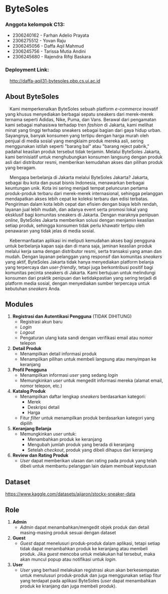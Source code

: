 # ByteSoles
### Anggota kelompok C13:
* 2306240162 - Farhan Adelio Prayata
* 2306275512 - Yovan Raju
* 2306245056 - Daffa Aqil Mahmud
* 2306245756 - Tarissa Mutia Andini
* 2306245680 - Rajendra Rifqi Baskara

### Deployment Link:
&emsp;http://daffa-aqil31-bytesoles.pbp.cs.ui.ac.id

## About ByteSoles
&emsp;Kami memperkenalkan ByteSoles sebuah platform *e-commerce* inovatif yang khusus menyediakan berbagai sepatu sneakers dari merek-merek ternama seperti Adidas, Nike, Puma, dan Vans. Berawal dari pengamatan kami sebagai mahasiswa terhadap tren *fashion* di Jakarta, kami melihat minat yang tinggi terhadap sneakers sebagai bagian dari gaya hidup urban. Sayangnya, banyak konsumen yang tertipu dengan harga murah oleh penjual di media sosial yang mengklaim produk mereka asli, sering menggunakan istilah seperti "barang bal" atau "barang reject pabrik," padahal keaslian produk tersebut tidak terjamin. Melalui ByteSoles Jakarta, kami berinisiatif untuk menghubungkan konsumen langsung dengan produk asli dari distributor resmi, memberikan kemudahan akses dan pilihan produk yang beragam.

&emsp;Mengapa berbelanja di Jakarta melalui ByteSoles Jakarta? Jakarta, sebagai ibu kota dan pusat bisnis Indonesia, menawarkan berbagai keuntungan unik. Kota ini sering menjadi tempat peluncuran pertama produk-produk terbaru dari merek-merek internasional, sehingga pelanggan mendapatkan akses lebih cepat ke koleksi terbaru dan edisi terbatas. Pengiriman dalam kota lebih cepat dan efisien dengan biaya lebih rendah, layanan jual lebih mudah, dan adanya event serta promosi lokal yang eksklusif bagi komunitas sneakers di Jakarta. Dengan maraknya penipuan *online*, ByteSoles Jakarta memberikan solusi dengan menjamin keaslian setiap produk, sehingga konsumen tidak perlu khawatir tertipu oleh penawaran yang tidak jelas di media sosial.

&emsp;Kebermanfaatan aplikasi ini meliputi kemudahan akses bagi pengguna untuk berbelanja kapan saja dan di mana saja, jaminan keaslian produk melalui kerja sama dengan distributor resmi, serta transaksi yang aman dan mudah. Dengan layanan pelanggan yang responsif dan komunitas *sneakers* yang aktif, ByteSoles Jakarta tidak hanya menyediakan platform belanja yang terpercaya dan *user-friendly*, tetapi juga berkontribusi positif bagi komunitas pecinta sneakers di Jakarta. Kami bertujuan untuk melindungi konsumen dari praktik penipuan dan ketidakpastian yang sering terjadi di platform media sosial, dengan menyediakan sumber terpercaya untuk kebutuhan *sneakers* Anda.

## Modules
1. **Registrasi dan Autentikasi Pengguna**  (TIDAK DIHITUNG)
    * Registrasi akun baru
    * *Login*
    * *Logout*
    * Pengaturan ulang kata sandi dengan verifikasi email atau nomor telepon
2. **Detail Produk**  
    * Menampilkan detail informasi produk 
    * Menampilkan pilihan untuk membeli langsung atau menyimpan ke keranjang
3. **Profil Pengguna**  
    * Menampilkan informasi *user* yang sedang *login*
    * Memungkinkan *user* untuk mengedit informasi mereka (alamat email, nomor telepon, etc.)
4. **Katalog Produk**  
    * Menampilkan daftar lengkap *sneakers* berdasarkan kategori:
        * Merek
        * Deskripsi detail
        * Harga
    * Fitur *filter* untuk menampilkan produk berdasarkan kategori yang dipilih
5. **Keranjang Belanja**  
    * Memungkinkan *user* untuk:
        * Menambahkan produk ke keranjang
        * Mengubah jumlah produk yang berada di keranjang
        * Setelah *checkout*, produk yang dibeli dihapus dari keranjang
6. **Review dan Rating Produk**
    * *User* dapat memberikan ulasan dan rating pada produk yang telah dibeli untuk membantu pelanggan lain dalam membuat keputusan

## Dataset
https://www.kaggle.com/datasets/ajiaron/stockx-sneaker-data

## Role
1. **Admin**
    * *Admin* dapat menambahkan/mengedit objek produk dan detail masing-masing produk sesuai dengan dataset
2. **Guest**
    * *Guest* dapat menelusuri produk-produk dalam aplikasi, tetapi setiap tidak dapat menambahkan produk ke keranjang atau membeli produk. Jika *guest* mencoba untuk melakukan hal tersebut, maka akan muncul popup atau notifikasi untuk *login*.
3. **User**
    * *User* yang berhasil melakukan registrasi akun akan berkesempatan untuk menulusuri produk-produk dan juga menggunakan setiap fitur yang terdapat pada aplikasi ByteSoles (*user* dapat menambahkan produk ke kranjang dan juga membeli produk).


